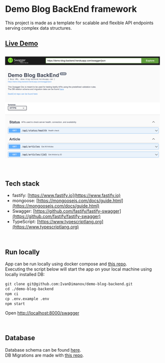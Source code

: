 # Demo Blog BackEnd framework
This project is made as a template for scalable and flexible API endpoints serving complex data structures.

## [Live Demo](https://demo-blog-backend.herokuapp.com/swagger)
## [![App](https://raw.githubusercontent.com/IvanDimanov/demo-blog-backend/main/image.png)](https://demo-blog-backend.herokuapp.com/swagger)

<br />

## Tech stack
- fastify: [https://www.fastify.io](https://www.fastify.io)
- mongoose: [https://mongoosejs.com/docs/guide.html](https://mongoosejs.com/docs/guide.html)
- Swagger: [https://github.com/fastify/fastify-swagger](https://github.com/fastify/fastify-swagger)
- TypeScript: [https://www.typescriptlang.org](https://www.typescriptlang.org)

<br />

## Run locally
App can be run locally using docker compose and [this repo](https://github.com/IvanDimanov/demo-blog-local-env).<br />
Executing the script below will start the app on your local machine using locally installed DB:
```
git clone git@github.com:IvanDimanov/demo-blog-backend.git
cd ./demo-blog-backend
npm ci
cp .env.example .env
npm start
```

Open [http://localhost:8000/swagger](http://localhost:8000/swagger)

<br />

## Database
Database schema can be found [here](https://lucid.app/lucidchart/fcaf2f01-eb38-42ad-b58d-9dd257fc1f84/view).<br />
DB Migrations are made with [this repo](https://github.com/IvanDimanov/demo-blog-db-migrations).
